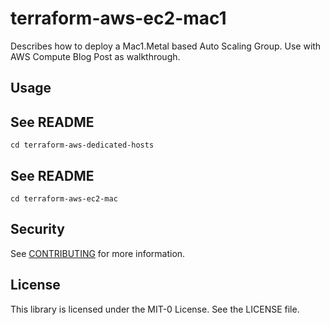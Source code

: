 # terraform-aws-ec2-mac1

Describes how to deploy a Mac1.Metal based Auto Scaling Group. 
Use with AWS Compute Blog Post as walkthrough.

## Usage

## See README
```
cd terraform-aws-dedicated-hosts
```

## See README
```
cd terraform-aws-ec2-mac
```

## Security

See [CONTRIBUTING](CONTRIBUTING.md#security-issue-notifications) for more information.

## License

This library is licensed under the MIT-0 License. See the LICENSE file.

